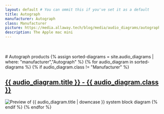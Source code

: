 ```yaml
---
layout: default # You can ommit this if you've set it as a default
title: Autograph
manufacturer: Autograph
class: Manufacturer
picture: https://media.allaway.tech/blog/media/audio_diagrams/autograph/autograph_logo.svg
description: The Apple mac mini
---
```


<br />
<br />
# Autograph products
{% assign sorted-diagrams = site.audio_diagrams | where: "manufacturer","Autograph" %}
{% for audio_diagram in sorted-diagrams %}
  {% if audio_diagram.class != "Manufacturer" %}
  <h2>
    <a href="{{ audio_diagram.url }}">
      {{ audio_diagram.title }} - {{ audio_diagram.class }}
    </a>
  </h2>
  <img src="{{ audio_diagram.picture }}" alt="Preview of {{ audio_diagram.title | downcase }} system block diagram">
  {% endif %}
{% endfor %}
